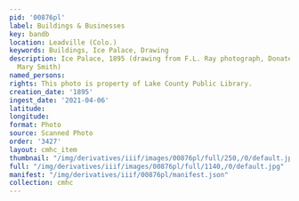 ```yaml
---
pid: '00876pl'
label: Buildings & Businesses
key: bandb
location: Leadville (Colo.)
keywords: Buildings, Ice Palace, Drawing
description: Ice Palace, 1895 (drawing from F.L. Ray photograph, Donated by John and
  Mary Smith)
named_persons: 
rights: This photo is property of Lake County Public Library.
creation_date: '1895'
ingest_date: '2021-04-06'
latitude: 
longitude: 
format: Photo
source: Scanned Photo
order: '3427'
layout: cmhc_item
thumbnail: "/img/derivatives/iiif/images/00876pl/full/250,/0/default.jpg"
full: "/img/derivatives/iiif/images/00876pl/full/1140,/0/default.jpg"
manifest: "/img/derivatives/iiif/00876pl/manifest.json"
collection: cmhc
---
```

